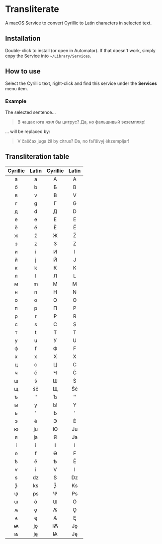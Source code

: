 # Transliterate

A macOS Service to convert Cyrillic to Latin characters in selected text.


## Installation

Double-click to install (or open in Automator). If that doesn't work, simply copy the Service into `~/Library/Services`.

## How to use

Select the Cyrillic text, right-click and find this service under the **Services** menu item. 

### Example

The selected sentence…

> В чащах юга жил бы цитрус? Да, но фальшивый экземпляр!

… will be replaced by:

> V čaščax juga žil by citrus? Da, no falʹšivyj ėkzempljar!

## Transliteration table

| Cyrillic | Latin | Cyrillic | Latin |
| :---: | :---: | :---: | :---: |
| а | a  | А | A  |
| б | b  | Б | B  |
| в | v  | В | V  |
| г | g  | Г | G  |
| д | d  | Д | D  |
| е | e  | Е | E  |
| ё | ë  | Ё | Ë  |
| ж | ž  | Ж | Ž  |
| з | z  | З | Z  |
| и | i  | И | I  |
| й | j  | Й | J  |
| к | k  | К | K  |
| л | l  | Л | L  |
| м | m  | М | M  |
| н | n  | Н | N  |
| о | o  | О | O  |
| п | p  | П | P  |
| р | r  | Р | R  |
| с | s  | С | S  |
| т | t  | Т | T  |
| у | u  | У | U  |
| ф | f  | Ф | F  |
| х | x  | Х | X  |
| ц | c  | Ц | C  |
| ч | č  | Ч | Č  |
| ш | š  | Ш | Š  |
| щ | šč | Щ | Šč |
| ъ | ʺ  | Ъ | ʺ  |
| ы | y  | Ы | Y  |
| ь | ʹ  | Ь | ʹ  |
| э | ė  | Э | Ė  |
| ю | ju | Ю | Ju |
| я | ja | Я | Ja |
| і | i  | І | I  |
| ѳ | f  | Ѳ | F  |
| ѣ | ě  | Ѣ | Ě  |
| ѵ | i  | Ѵ | I  |
| ѕ | dz | Ѕ | Dz |
| ѯ | ks | Ѯ | Ks |
| ѱ | ps | Ѱ | Ps |
| ѡ | ô  | Ѡ | Ô  |
| ѫ | ǫ  | Ѫ | Ǫ  |
| ѧ | ę  | Ѧ | Ę  |
| ѭ | jǫ | Ѭ | Jǫ |
| ѩ | ję | Ѩ | Ję |
